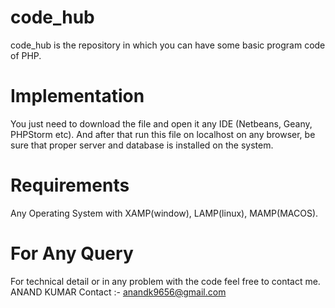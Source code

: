 # code_hub
code_hub is the repository in which you can have some basic program code of PHP.
# Implementation
You just need to download the file and open it any IDE (Netbeans, Geany, PHPStorm etc). And after that run this file on localhost on any browser, be sure that proper server and database is installed on the system.
# Requirements
Any Operating System with XAMP(window), LAMP(linux), MAMP(MACOS).
# For Any Query
For technical detail or in any problem with the code feel free to contact me.
ANAND KUMAR
Contact :- anandk9656@gmail.com
